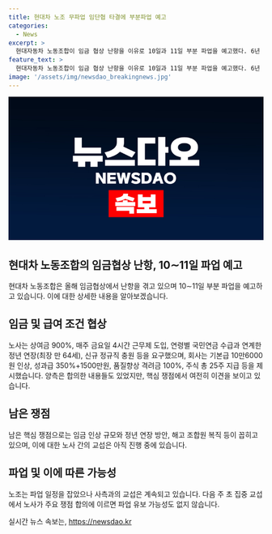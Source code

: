 ```yaml
---
title: 현대차 노조 무파업 임단협 타결에 부분파업 예고
categories:
  - News
excerpt: >
  현대자동차 노동조합이 임금 협상 난항을 이유로 10일과 11일 부분 파업을 예고했다. 6년 만에 실제 파업이 이뤄질 것으로, 노조와 회사 간의 이견은 여전한 상태이다. 노사는 기본급 등에서 큰 차이를 보이고 있으며, 파업이 진행되어도 교섭은 계속될 전망이다. 앞으로의 교섭 결과에 따라 파업 유보 가능성도 있다.
feature_text: >
  현대자동차 노동조합이 임금 협상 난항을 이유로 10일과 11일 부분 파업을 예고했다. 6년 만에 실제 파업이 이뤄질 것으로, 노조와 회사 간의 이견은 여전한 상태이다. 노사는 기본급 등에서 큰 차이를 보이고 있으며, 파업이 진행되어도 교섭은 계속될 전망이다. 앞으로의 교섭 결과에 따라 파업 유보 가능성도 있다.
image: '/assets/img/newsdao_breakingnews.jpg'
---
```


<p><img src="/assets/img/newsdao_breakingnews.jpg" alt="pcversion 속보" /></p>

<h2 data-ke-size="size26">현대차 노동조합의 임금협상 난항, 10∼11일 파업 예고</h2>

<p data-ke-size="size16">현대차 노동조합은 올해 임금협상에서 난항을 겪고 있으며 10∼11일 부분 파업을 예고하고 있습니다. 이에 대한 상세한 내용을 알아보겠습니다.</p>

<h2 data-ke-size="size24">임금 및 급여 조건 협상</h2>

<p data-ke-size="size16">노사는 상여금 900%, 매주 금요일 4시간 근무제 도입, 연령별 국민연금 수급과 연계한 정년 연장(최장 만 64세), 신규 정규직 충원 등을 요구했으며, 회사는 기본급 10만6000원 인상, 성과급 350%+1500만원, 품질향상 격려금 100%, 주식 총 25주 지급 등을 제시했습니다. 양측은 합의한 내용들도 있었지만, 핵심 쟁점에서 여전히 이견을 보이고 있습니다.</p>

<h2 data-ke-size="size24">남은 쟁점</h2>

<p data-ke-size="size16">남은 핵심 쟁점으로는 임금 인상 규모와 정년 연장 방안, 해고 조합원 복직 등이 꼽히고 있으며, 이에 대한 노사 간의 교섭은 아직 진행 중에 있습니다.</p>

<h2 data-ke-size="size24">파업 및 이에 따른 가능성</h2>

<p data-ke-size="size16">노조는 파업 일정을 잡았으나 사측과의 교섭은 계속되고 있습니다. 다음 주 초 집중 교섭에서 노사가 주요 쟁점 합의에 이르면 파업 유보 가능성도 없지 않습니다.</p>
실시간 뉴스 속보는, <a href="https://newsdao.kr" rel="dofollow">https://newsdao.kr</a>


